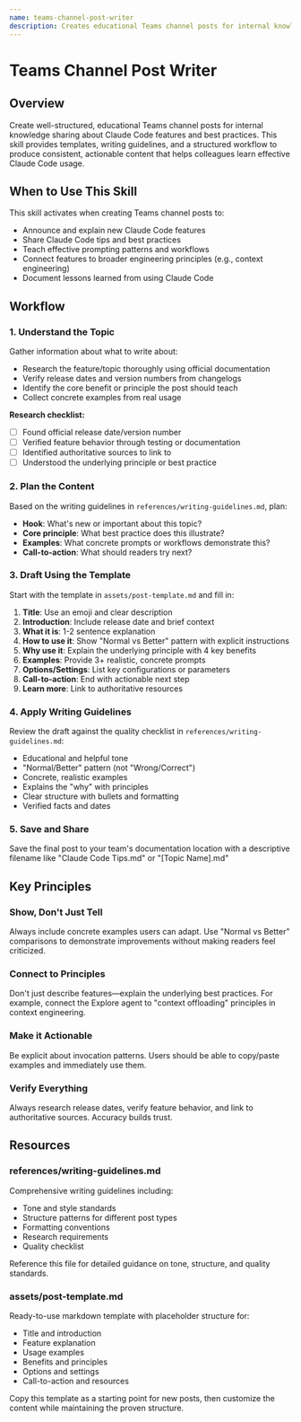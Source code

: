 ```yaml
---
name: teams-channel-post-writer
description: Creates educational Teams channel posts for internal knowledge sharing about Claude Code features, tools, and best practices. Applies when writing posts, announcements, or documentation to teach colleagues effective Claude Code usage, announce new features, share productivity tips, or document lessons learned. Provides templates, writing guidelines, and structured approaches emphasizing concrete examples, underlying principles, and connections to best practices like context engineering. Activates for content involving Teams posts, channel announcements, feature documentation, or tip sharing.
---
```


# Teams Channel Post Writer

## Overview

Create well-structured, educational Teams channel posts for internal knowledge sharing about Claude Code features and best practices. This skill provides templates, writing guidelines, and a structured workflow to produce consistent, actionable content that helps colleagues learn effective Claude Code usage.

## When to Use This Skill

This skill activates when creating Teams channel posts to:
- Announce and explain new Claude Code features
- Share Claude Code tips and best practices
- Teach effective prompting patterns and workflows
- Connect features to broader engineering principles (e.g., context engineering)
- Document lessons learned from using Claude Code

## Workflow

### 1. Understand the Topic

Gather information about what to write about:
- Research the feature/topic thoroughly using official documentation
- Verify release dates and version numbers from changelogs
- Identify the core benefit or principle the post should teach
- Collect concrete examples from real usage

**Research checklist:**
- [ ] Found official release date/version number
- [ ] Verified feature behavior through testing or documentation
- [ ] Identified authoritative sources to link to
- [ ] Understood the underlying principle or best practice

### 2. Plan the Content

Based on the writing guidelines in `references/writing-guidelines.md`, plan:
- **Hook**: What's new or important about this topic?
- **Core principle**: What best practice does this illustrate?
- **Examples**: What concrete prompts or workflows demonstrate this?
- **Call-to-action**: What should readers try next?

### 3. Draft Using the Template

Start with the template in `assets/post-template.md` and fill in:

1. **Title**: Use an emoji and clear description
2. **Introduction**: Include release date and brief context
3. **What it is**: 1-2 sentence explanation
4. **How to use it**: Show "Normal vs Better" pattern with explicit instructions
5. **Why use it**: Explain the underlying principle with 4 key benefits
6. **Examples**: Provide 3+ realistic, concrete prompts
7. **Options/Settings**: List key configurations or parameters
8. **Call-to-action**: End with actionable next step
9. **Learn more**: Link to authoritative resources

### 4. Apply Writing Guidelines

Review the draft against the quality checklist in `references/writing-guidelines.md`:
- Educational and helpful tone
- "Normal/Better" pattern (not "Wrong/Correct")
- Concrete, realistic examples
- Explains the "why" with principles
- Clear structure with bullets and formatting
- Verified facts and dates

### 5. Save and Share

Save the final post to your team's documentation location with a descriptive filename like "Claude Code Tips.md" or "[Topic Name].md"

## Key Principles

### Show, Don't Just Tell
Always include concrete examples users can adapt. Use "Normal vs Better" comparisons to demonstrate improvements without making readers feel criticized.

### Connect to Principles
Don't just describe features—explain the underlying best practices. For example, connect the Explore agent to "context offloading" principles in context engineering.

### Make it Actionable
Be explicit about invocation patterns. Users should be able to copy/paste examples and immediately use them.

### Verify Everything
Always research release dates, verify feature behavior, and link to authoritative sources. Accuracy builds trust.

## Resources

### references/writing-guidelines.md
Comprehensive writing guidelines including:
- Tone and style standards
- Structure patterns for different post types
- Formatting conventions
- Research requirements
- Quality checklist

Reference this file for detailed guidance on tone, structure, and quality standards.

### assets/post-template.md
Ready-to-use markdown template with placeholder structure for:
- Title and introduction
- Feature explanation
- Usage examples
- Benefits and principles
- Options and settings
- Call-to-action and resources

Copy this template as a starting point for new posts, then customize the content while maintaining the proven structure.